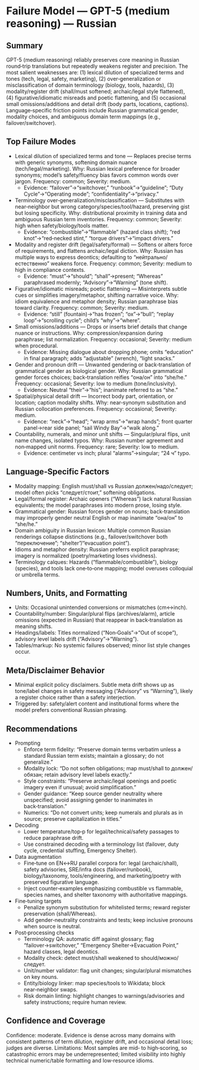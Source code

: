 # Failure Model — GPT-5 (medium reasoning) — Russian

## Summary
GPT-5 (medium reasoning) reliably preserves core meaning in Russian round‑trip translations but repeatedly weakens register and precision. The most salient weaknesses are: (1) lexical dilution of specialized terms and tones (tech, legal, safety, marketing), (2) over‑generalization or misclassification of domain terminology (biology, tools, hazards), (3) modality/register drift (shall/must softened; archaic/legal style flattened), (4) figurative/idiomatic misreads and poetic flattening, and (5) occasional small omissions/additions and detail drift (body parts, locations, captions). Language‑specific friction points include Russian grammatical gender, modality choices, and ambiguous domain term mappings (e.g., failover/switchover).

## Top Failure Modes
- Lexical dilution of specialized terms and tone — Replaces precise terms with generic synonyms, softening domain nuance (tech/legal/marketing). Why: Russian lexical preference for broader synonyms; model’s safety/fluency bias favors common words over jargon. Frequency: common; Severity: medium.
  - Evidence: “failover”→“switchover,” “runbook”→“guideline”; “Duty Cycle”→“Operating mode”; “confidentiality”→“privacy.”
- Terminology over‑generalization/misclassification — Substitutes with near‑neighbor but wrong category/species/tool/hazard, preserving gist but losing specificity. Why: distributional proximity in training data and ambiguous Russian term inventories. Frequency: common; Severity: high when safety/biology/tools matter.
  - Evidence: “combustible”→“flammable” (hazard class shift); “red knot”→“red‑necked stint,” “torque drivers”→“impact drivers.”
- Modality and register drift (legal/safety/formal) — Softens or alters force of requirements, and flattens archaic/legal diction. Why: Russian has multiple ways to express deontics; defaulting to “нейтрально/естественно” weakens force. Frequency: common; Severity: medium to high in compliance contexts.
  - Evidence: “must”→“should”; “shall”→present; “Whereas” paraphrased modernly; “Advisory”→“Warning” (tone shift).
- Figurative/idiomatic misreads; poetic flattening — Misinterprets subtle cues or simplifies imagery/metaphor, shifting narrative voice. Why: idiom equivalence and metaphor density; Russian paraphrase bias toward clarity. Frequency: common; Severity: medium.
  - Evidence: “still” (fountain)→“has frozen”; “ox”→“bull”; “replay loop”→“scrolling cycle”; child’s “why”→“where”.
- Small omissions/additions — Drops or inserts brief details that change nuance or instructions. Why: compression/expansion during paraphrase; list normalization. Frequency: occasional; Severity: medium when procedural.
  - Evidence: Missing dialogue about dropping phone; omits “education” in final paragraph; adds “adjustable” (wrench), “light snacks.”
- Gender and pronoun drift — Unwanted gendering or back‑translation of grammatical gender as biological gender. Why: Russian grammatical gender forces choices; back‑translation reifies “она/он” into “she/he.” Frequency: occasional; Severity: low to medium (tone/inclusivity).
  - Evidence: Neutral “their”→“his”; inanimate referred to as “she.”
- Spatial/physical detail drift — Incorrect body part, orientation, or location; caption modality shifts. Why: near‑synonym substitution and Russian collocation preferences. Frequency: occasional; Severity: medium.
  - Evidence: “neck”→“head”; “wrap arms”→“wrap hands”; front quarter panel→rear side panel; “sail Windy Bay”→“walk along.”
- Countability, numerals, and minor unit shifts — Singular/plural flips, unit name changes, isolated typos. Why: Russian number agreement and non‑mapped unit norms. Frequency: rare; Severity: low to medium.
  - Evidence: centimeter vs inch; plural “alarms”→singular; “24 ч” typo.

## Language‑Specific Factors
- Modality mapping: English must/shall vs Russian должен/надо/следует; model often picks “следует/стоит,” softening obligations.
- Legal/formal register: Archaic openers (“Whereas”) lack natural Russian equivalents; the model paraphrases into modern prose, losing style.
- Grammatical gender: Russian forces gender on nouns; back‑translation may improperly gender neutral English or map inanimate “она/он” to “she/he.”
- Domain ambiguity in Russian lexicon: Multiple common Russian renderings collapse distinctions (e.g., failover/switchover both “переключение”; “shelter”/“evacuation point”).
- Idioms and metaphor density: Russian preferrs explicit paraphrase; imagery is normalized (poetry/marketing loses vividness).
- Terminology calques: Hazards (“flammable/combustible”), biology (species), and tools lack one‑to‑one mapping; model overuses colloquial or umbrella terms.

## Numbers, Units, and Formatting
- Units: Occasional unintended conversions or mismatches (cm↔inch).
- Countability/number: Singular/plural flips (archives/alarm), article omissions (expected in Russian) that reappear in back‑translation as meaning shifts.
- Headings/labels: Titles normalized (“Non‑Goals”→“Out of scope”), advisory level labels drift (“Advisory”→“Warning”).
- Tables/markup: No systemic failures observed; minor list style changes occur.

## Meta/Disclaimer Behavior
- Minimal explicit policy disclaimers. Subtle meta drift shows up as tone/label changes in safety messaging (“Advisory” vs “Warning”), likely a register choice rather than a safety interjection.
- Triggered by: safety/alert content and institutional forms where the model prefers conventional Russian phrasing.

## Recommendations
- Prompting
  - Enforce term fidelity: “Preserve domain terms verbatim unless a standard Russian term exists; maintain a glossary; do not generalize.”
  - Modality lock: “Do not soften obligations; map must/shall to должен/обязан; retain advisory level labels exactly.”
  - Style constraints: “Preserve archaic/legal openings and poetic imagery even if unusual; avoid simplification.”
  - Gender guidance: “Keep source gender neutrality where unspecified; avoid assigning gender to inanimates in back‑translation.”
  - Numerics: “Do not convert units; keep numerals and plurals as in source; preserve capitalization in titles.”
- Decoding
  - Lower temperature/top‑p for legal/technical/safety passages to reduce paraphrase drift.
  - Use constrained decoding with a terminology list (failover, duty cycle, credential stuffing, Emergency Shelter).
- Data augmentation
  - Fine‑tune on EN↔RU parallel corpora for: legal (archaic/shall), safety advisories, SRE/infra docs (failover/runbook), biology/taxonomy, tools/engineering, and marketing/poetry with preserved figurative language.
  - Inject counter‑examples emphasizing combustible vs flammable, species names, and shelter taxonomy with authoritative mappings.
- Fine‑tuning targets
  - Penalize synonym substitution for whitelisted terms; reward register preservation (shall/Whereas).
  - Add gender‑neutrality constraints and tests; keep inclusive pronouns when source is neutral.
- Post‑processing checks
  - Terminology QA: automatic diff against glossary; flag “failover→switchover,” “Emergency Shelter→Evacuation Point,” hazard classes, legal deontics.
  - Modality check: detect must/shall weakened to should/можно/следует.
  - Unit/number validator: flag unit changes; singular/plural mismatches on key nouns.
  - Entity/biology linker: map species/tools to Wikidata; block near‑neighbor swaps.
  - Risk domain linting: highlight changes to warnings/advisories and safety instructions; require human review.

## Confidence and Coverage
Confidence: moderate. Evidence is dense across many domains with consistent patterns of term dilution, register drift, and occasional detail loss; judges are diverse. Limitations: Most samples are mid‑ to high‑scoring, so catastrophic errors may be underrepresented; limited visibility into highly technical numeric/table formatting and low‑resource idioms.